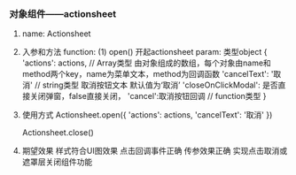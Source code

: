 ### 对象组件——actionsheet

1. name: Actionsheet

2. 入参和方法
	function: 
	  (1) open() 
	  	  开起actionsheet
		  param: 类型object 
		  	{
		  	  'actions': actions, // Array类型 由对象组成的数组，每个对象由name和method两个key，name为菜单文本，method为回调函数
		  	  'cancelText': '取消' // string类型 取消按钮文本 默认值为‘取消’
		  	  'closeOnClickModal': 是否直接关闭弹窗，false直接关闭，
		  	  'cancel':取消按钮回调 // function类型
		  	}			
3. 使用方式
	 Actionsheet.open({
		'actions': actions,
		'cancelText': '取消' 
	 })

	Actionsheet.close()

4. 期望效果
	样式符合UI图效果
	点击回调事件正确
	传参效果正确
	实现点击取消或遮罩层关闭组件功能



